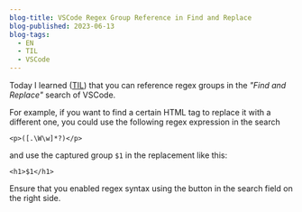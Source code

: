 ```yaml
---
blog-title: VSCode Regex Group Reference in Find and Replace
blog-published: 2023-06-13
blog-tags:
  - EN
  - TIL
  - VSCode
---
```


Today I learned ([TIL](https://www.marc-julian.de/tags/TIL.html)) that you can reference regex groups in the *"Find and Replace"* search of VSCode.

For example, if you want to find a certain HTML tag to replace it with a different one, you could use the following regex expression in the search

```
<p>([.\W\w]*?)</p>
```

and use the captured group `$1` in the replacement like this:

```
<h1>$1</h1>
```

Ensure that you enabled regex syntax using the button in the search field on the right side.

